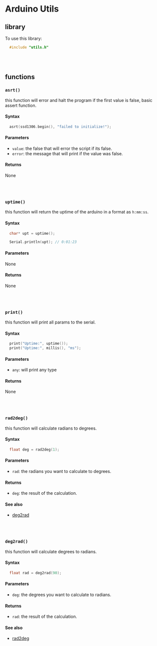 # Arduino Utils
## library
To use this library:
```cpp
  #include "utils.h"
```

<br/><br/>

## functions

### `asrt()`

this function will error and halt the program if the first value is false, basic assert function.

#### Syntax
```c++
  asrt(ssd1306.begin(), "failed to initialize!");
```

#### Parameters
* `value`: the false that will error the script if its false.
* `error`: the message that will print if the value was false.

#### Returns
None

<br/><br/>

### `uptime()`

this function will return the uptime of the arduino in a format as `h:mm:ss`.

#### Syntax
```c++
  char* upt = uptime();

  Serial.println(upt); // 0:01:23
```

#### Parameters
None

#### Returns
None

<br/><br/>

### `print()`

this function will print all params to the serial.

#### Syntax
```c++
  print("Uptime:", uptime());
  print("Uptime:", millis(), "ms");
```

#### Parameters
* `any`: will print any type

#### Returns
None

<br/><br/>

### `rad2deg()`

this function will calculate radians to degrees.

#### Syntax
```c++
  float deg = rad2deg(1);
```

#### Parameters
* `rad`: the radians you want to calculate to degrees.

#### Returns
* `deg`: the result of the calculation.

#### See also
* [deg2rad](#deg2rad)

<br/><br/>

### `deg2rad()`

this function will calculate degrees to radians.

#### Syntax
```c++
  float rad = deg2rad(90);
```

#### Parameters
* `deg`: the degrees you want to calculate to radians.

#### Returns
* `rad`: the result of the calculation.

#### See also
* [rad2deg](#rad2deg)
